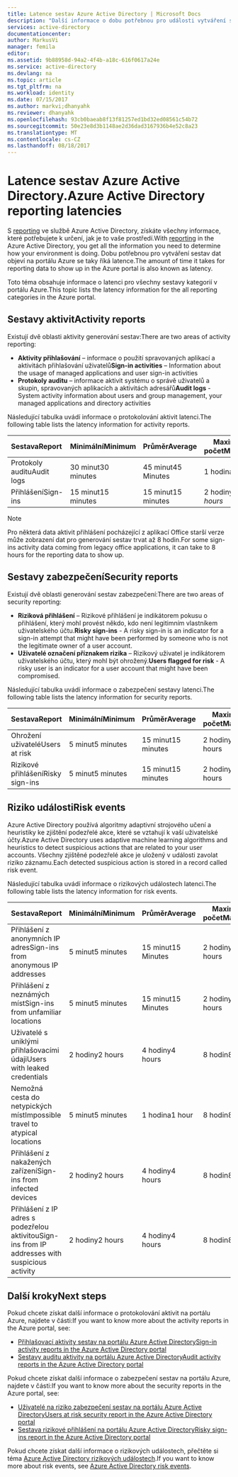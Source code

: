 ```yaml
---
title: Latence sestav Azure Active Directory | Microsoft Docs
description: "Další informace o dobu potřebnou pro události vytváření sestav objeví na portálu Azure"
services: active-directory
documentationcenter: 
author: MarkusVi
manager: femila
editor: 
ms.assetid: 9b88958d-94a2-4f4b-a18c-616f0617a24e
ms.service: active-directory
ms.devlang: na
ms.topic: article
ms.tgt_pltfrm: na
ms.workload: identity
ms.date: 07/15/2017
ms.author: markvi;dhanyahk
ms.reviewer: dhanyahk
ms.openlocfilehash: 93cb0baeab8f13f81257ed1bd32ed08561c54b72
ms.sourcegitcommit: 50e23e8d3b1148ae2d36dad3167936b4e52c8a23
ms.translationtype: MT
ms.contentlocale: cs-CZ
ms.lasthandoff: 08/18/2017
---
```

# <a name="azure-active-directory-reporting-latencies"></a><span data-ttu-id="44b6f-103">Latence sestav Azure Active Directory.</span><span class="sxs-lookup"><span data-stu-id="44b6f-103">Azure Active Directory reporting latencies</span></span>

<span data-ttu-id="44b6f-104">S [reporting](active-directory-preview-explainer.md) ve službě Azure Active Directory, získáte všechny informace, které potřebujete k určení, jak je to vaše prostředí.</span><span class="sxs-lookup"><span data-stu-id="44b6f-104">With [reporting](active-directory-preview-explainer.md) in the Azure Active Directory, you get all the information you need to determine how your environment is doing.</span></span> <span data-ttu-id="44b6f-105">Dobu potřebnou pro vytváření sestav dat objeví na portálu Azure se taky říká latence.</span><span class="sxs-lookup"><span data-stu-id="44b6f-105">The amount of time it takes for reporting data to show up in the Azure portal is also known as latency.</span></span> 

<span data-ttu-id="44b6f-106">Toto téma obsahuje informace o latenci pro všechny sestavy kategorií v portálu Azure.</span><span class="sxs-lookup"><span data-stu-id="44b6f-106">This topic lists the latency information for the all reporting categories in the Azure portal.</span></span> 


## <a name="activity-reports"></a><span data-ttu-id="44b6f-107">Sestavy aktivit</span><span class="sxs-lookup"><span data-stu-id="44b6f-107">Activity reports</span></span>

<span data-ttu-id="44b6f-108">Existují dvě oblasti aktivity generování sestav:</span><span class="sxs-lookup"><span data-stu-id="44b6f-108">There are two areas of activity reporting:</span></span>

- <span data-ttu-id="44b6f-109">**Aktivity přihlašování** – informace o použití spravovaných aplikací a aktivitách přihlašování uživatelů</span><span class="sxs-lookup"><span data-stu-id="44b6f-109">**Sign-in activities** – Information about the usage of managed applications and user sign-in activities</span></span>
- <span data-ttu-id="44b6f-110">**Protokoly auditu** – informace aktivit systému o správě uživatelů a skupin, spravovaných aplikacích a aktivitách adresářů</span><span class="sxs-lookup"><span data-stu-id="44b6f-110">**Audit logs** - System activity information about users and group management, your managed applications and directory activities</span></span>

<span data-ttu-id="44b6f-111">Následující tabulka uvádí informace o protokolování aktivit latenci.</span><span class="sxs-lookup"><span data-stu-id="44b6f-111">The following table lists the latency information for activity reports.</span></span>

| <span data-ttu-id="44b6f-112">Sestava</span><span class="sxs-lookup"><span data-stu-id="44b6f-112">Report</span></span> | <span data-ttu-id="44b6f-113">Minimální</span><span class="sxs-lookup"><span data-stu-id="44b6f-113">Minimum</span></span> | <span data-ttu-id="44b6f-114">Průměr</span><span class="sxs-lookup"><span data-stu-id="44b6f-114">Average</span></span> | <span data-ttu-id="44b6f-115">Maximální počet</span><span class="sxs-lookup"><span data-stu-id="44b6f-115">Maximum</span></span> |
| :-- | --- | --- | --- |
| <span data-ttu-id="44b6f-116">Protokoly auditu</span><span class="sxs-lookup"><span data-stu-id="44b6f-116">Audit logs</span></span>             | <span data-ttu-id="44b6f-117">30 minut</span><span class="sxs-lookup"><span data-stu-id="44b6f-117">30 minutes</span></span>  | <span data-ttu-id="44b6f-118">45 minut</span><span class="sxs-lookup"><span data-stu-id="44b6f-118">45 Minutes</span></span> | <span data-ttu-id="44b6f-119">1 hodina</span><span class="sxs-lookup"><span data-stu-id="44b6f-119">1 hour</span></span>     |
| <span data-ttu-id="44b6f-120">Přihlášení</span><span class="sxs-lookup"><span data-stu-id="44b6f-120">Sign-ins</span></span>               | <span data-ttu-id="44b6f-121">15 minut</span><span class="sxs-lookup"><span data-stu-id="44b6f-121">15 minutes</span></span>  | <span data-ttu-id="44b6f-122">15 minut</span><span class="sxs-lookup"><span data-stu-id="44b6f-122">15 minutes</span></span> | <span data-ttu-id="44b6f-123">2 hodiny *</span><span class="sxs-lookup"><span data-stu-id="44b6f-123">2 hours*</span></span>   |

>[!NOTE]
> <span data-ttu-id="44b6f-124">Pro některá data aktivit přihlášení pocházející z aplikací Office starší verze může zobrazení dat pro generování sestav trvat až 8 hodin.</span><span class="sxs-lookup"><span data-stu-id="44b6f-124">For some sign-ins activity data coming from legacy office applications, it can take to 8 hours for the reporting data to show up.</span></span> 


## <a name="security-reports"></a><span data-ttu-id="44b6f-125">Sestavy zabezpečení</span><span class="sxs-lookup"><span data-stu-id="44b6f-125">Security reports</span></span>

<span data-ttu-id="44b6f-126">Existují dvě oblasti generování sestav zabezpečení:</span><span class="sxs-lookup"><span data-stu-id="44b6f-126">There are two areas of security reporting:</span></span>

- <span data-ttu-id="44b6f-127">**Riziková přihlášení** – Rizikové přihlášení je indikátorem pokusu o přihlášení, který mohl provést někdo, kdo není legitimním vlastníkem uživatelského účtu.</span><span class="sxs-lookup"><span data-stu-id="44b6f-127">**Risky sign-ins** - A risky sign-in is an indicator for a sign-in attempt that might have been performed by someone who is not the legitimate owner of a user account.</span></span> 
- <span data-ttu-id="44b6f-128">**Uživatelé označení příznakem rizika** – Rizikový uživatel je indikátorem uživatelského účtu, který mohl být ohrožený.</span><span class="sxs-lookup"><span data-stu-id="44b6f-128">**Users flagged for risk** - A risky user is an indicator for a user account that might have been compromised.</span></span> 

<span data-ttu-id="44b6f-129">Následující tabulka uvádí informace o zabezpečení sestavy latenci.</span><span class="sxs-lookup"><span data-stu-id="44b6f-129">The following table lists the latency information for security reports.</span></span>

| <span data-ttu-id="44b6f-130">Sestava</span><span class="sxs-lookup"><span data-stu-id="44b6f-130">Report</span></span> | <span data-ttu-id="44b6f-131">Minimální</span><span class="sxs-lookup"><span data-stu-id="44b6f-131">Minimum</span></span> | <span data-ttu-id="44b6f-132">Průměr</span><span class="sxs-lookup"><span data-stu-id="44b6f-132">Average</span></span> | <span data-ttu-id="44b6f-133">Maximální počet</span><span class="sxs-lookup"><span data-stu-id="44b6f-133">Maximum</span></span> |
| :-- | --- | --- | --- |
| <span data-ttu-id="44b6f-134">Ohrožení uživatelé</span><span class="sxs-lookup"><span data-stu-id="44b6f-134">Users at risk</span></span>          | <span data-ttu-id="44b6f-135">5 minut</span><span class="sxs-lookup"><span data-stu-id="44b6f-135">5 minutes</span></span>   | <span data-ttu-id="44b6f-136">15 minut</span><span class="sxs-lookup"><span data-stu-id="44b6f-136">15 minutes</span></span>  | <span data-ttu-id="44b6f-137">2 hodiny</span><span class="sxs-lookup"><span data-stu-id="44b6f-137">2 hours</span></span>  |
| <span data-ttu-id="44b6f-138">Rizikové přihlášení</span><span class="sxs-lookup"><span data-stu-id="44b6f-138">Risky sign-ins</span></span>         | <span data-ttu-id="44b6f-139">5 minut</span><span class="sxs-lookup"><span data-stu-id="44b6f-139">5 minutes</span></span>   | <span data-ttu-id="44b6f-140">15 minut</span><span class="sxs-lookup"><span data-stu-id="44b6f-140">15 minutes</span></span>  | <span data-ttu-id="44b6f-141">2 hodiny</span><span class="sxs-lookup"><span data-stu-id="44b6f-141">2 hours</span></span>  |

## <a name="risk-events"></a><span data-ttu-id="44b6f-142">Riziko události</span><span class="sxs-lookup"><span data-stu-id="44b6f-142">Risk events</span></span>

<span data-ttu-id="44b6f-143">Azure Active Directory používá algoritmy adaptivní strojového učení a heuristiky ke zjištění podezřelé akce, které se vztahují k vaší uživatelské účty.</span><span class="sxs-lookup"><span data-stu-id="44b6f-143">Azure Active Directory uses adaptive machine learning algorithms and heuristics to detect suspicious actions that are related to your user accounts.</span></span> <span data-ttu-id="44b6f-144">Všechny zjištěné podezřelé akce je uložený v události zavolat riziko záznamu.</span><span class="sxs-lookup"><span data-stu-id="44b6f-144">Each detected suspicious action is stored in a record called risk event.</span></span>

<span data-ttu-id="44b6f-145">Následující tabulka uvádí informace o rizikových událostech latenci.</span><span class="sxs-lookup"><span data-stu-id="44b6f-145">The following table lists the latency information for risk events.</span></span>

| <span data-ttu-id="44b6f-146">Sestava</span><span class="sxs-lookup"><span data-stu-id="44b6f-146">Report</span></span> | <span data-ttu-id="44b6f-147">Minimální</span><span class="sxs-lookup"><span data-stu-id="44b6f-147">Minimum</span></span> | <span data-ttu-id="44b6f-148">Průměr</span><span class="sxs-lookup"><span data-stu-id="44b6f-148">Average</span></span> | <span data-ttu-id="44b6f-149">Maximální počet</span><span class="sxs-lookup"><span data-stu-id="44b6f-149">Maximum</span></span> |
| :-- | --- | --- | --- |
| <span data-ttu-id="44b6f-150">Přihlášení z anonymních IP adres</span><span class="sxs-lookup"><span data-stu-id="44b6f-150">Sign-ins from anonymous IP addresses</span></span> |<span data-ttu-id="44b6f-151">5 minut</span><span class="sxs-lookup"><span data-stu-id="44b6f-151">5 minutes</span></span> |<span data-ttu-id="44b6f-152">15 minut</span><span class="sxs-lookup"><span data-stu-id="44b6f-152">15 Minutes</span></span> |<span data-ttu-id="44b6f-153">2 hodiny</span><span class="sxs-lookup"><span data-stu-id="44b6f-153">2 hours</span></span> |
| <span data-ttu-id="44b6f-154">Přihlášení z neznámých míst</span><span class="sxs-lookup"><span data-stu-id="44b6f-154">Sign-ins from unfamiliar locations</span></span> |<span data-ttu-id="44b6f-155">5 minut</span><span class="sxs-lookup"><span data-stu-id="44b6f-155">5 minutes</span></span> |<span data-ttu-id="44b6f-156">15 minut</span><span class="sxs-lookup"><span data-stu-id="44b6f-156">15 Minutes</span></span> |<span data-ttu-id="44b6f-157">2 hodiny</span><span class="sxs-lookup"><span data-stu-id="44b6f-157">2 hours</span></span> |
| <span data-ttu-id="44b6f-158">Uživatelé s uniklými přihlašovacími údaji</span><span class="sxs-lookup"><span data-stu-id="44b6f-158">Users with leaked credentials</span></span> |<span data-ttu-id="44b6f-159">2 hodiny</span><span class="sxs-lookup"><span data-stu-id="44b6f-159">2 hours</span></span> |<span data-ttu-id="44b6f-160">4 hodiny</span><span class="sxs-lookup"><span data-stu-id="44b6f-160">4 hours</span></span> |<span data-ttu-id="44b6f-161">8 hodin</span><span class="sxs-lookup"><span data-stu-id="44b6f-161">8 hours</span></span> |
| <span data-ttu-id="44b6f-162">Nemožná cesta do netypických míst</span><span class="sxs-lookup"><span data-stu-id="44b6f-162">Impossible travel to atypical locations</span></span> |<span data-ttu-id="44b6f-163">5 minut</span><span class="sxs-lookup"><span data-stu-id="44b6f-163">5 minutes</span></span> |<span data-ttu-id="44b6f-164">1 hodina</span><span class="sxs-lookup"><span data-stu-id="44b6f-164">1 hour</span></span> |<span data-ttu-id="44b6f-165">8 hodin</span><span class="sxs-lookup"><span data-stu-id="44b6f-165">8 hours</span></span>  |
| <span data-ttu-id="44b6f-166">Přihlášení z nakažených zařízení</span><span class="sxs-lookup"><span data-stu-id="44b6f-166">Sign-ins from infected devices</span></span> |<span data-ttu-id="44b6f-167">2 hodiny</span><span class="sxs-lookup"><span data-stu-id="44b6f-167">2 hours</span></span> |<span data-ttu-id="44b6f-168">4 hodiny</span><span class="sxs-lookup"><span data-stu-id="44b6f-168">4 hours</span></span> |<span data-ttu-id="44b6f-169">8 hodin</span><span class="sxs-lookup"><span data-stu-id="44b6f-169">8 hours</span></span>  |
| <span data-ttu-id="44b6f-170">Přihlášení z IP adres s podezřelou aktivitou</span><span class="sxs-lookup"><span data-stu-id="44b6f-170">Sign-ins from IP addresses with suspicious activity</span></span> |<span data-ttu-id="44b6f-171">2 hodiny</span><span class="sxs-lookup"><span data-stu-id="44b6f-171">2 hours</span></span> |<span data-ttu-id="44b6f-172">4 hodiny</span><span class="sxs-lookup"><span data-stu-id="44b6f-172">4 hours</span></span> |<span data-ttu-id="44b6f-173">8 hodin</span><span class="sxs-lookup"><span data-stu-id="44b6f-173">8 hours</span></span>  |



## <a name="next-steps"></a><span data-ttu-id="44b6f-174">Další kroky</span><span class="sxs-lookup"><span data-stu-id="44b6f-174">Next steps</span></span>

<span data-ttu-id="44b6f-175">Pokud chcete získat další informace o protokolování aktivit na portálu Azure, najdete v části:</span><span class="sxs-lookup"><span data-stu-id="44b6f-175">If you want to know more about the activity reports in the Azure portal, see:</span></span>

- [<span data-ttu-id="44b6f-176">Přihlašovací aktivity sestav na portálu Azure Active Directory</span><span class="sxs-lookup"><span data-stu-id="44b6f-176">Sign-in activity reports in the Azure Active Directory portal</span></span>](active-directory-reporting-activity-sign-ins.md)
- [<span data-ttu-id="44b6f-177">Sestavy auditu aktivity na portálu Azure Active Directory</span><span class="sxs-lookup"><span data-stu-id="44b6f-177">Audit activity reports in the Azure Active Directory portal</span></span>](active-directory-reporting-activity-audit-logs.md)

<span data-ttu-id="44b6f-178">Pokud chcete získat další informace o zabezpečení sestav na portálu Azure, najdete v části:</span><span class="sxs-lookup"><span data-stu-id="44b6f-178">If you want to know more about the security reports in the Azure portal, see:</span></span>

- [<span data-ttu-id="44b6f-179">Uživatelé na riziko zabezpečení sestav na portálu Azure Active Directory</span><span class="sxs-lookup"><span data-stu-id="44b6f-179">Users at risk security report in the Azure Active Directory portal</span></span>](active-directory-reporting-security-user-at-risk.md)
- [<span data-ttu-id="44b6f-180">Sestava rizikové přihlášení na portálu Azure Active Directory</span><span class="sxs-lookup"><span data-stu-id="44b6f-180">Risky sign-ins report in the Azure Active Directory portal</span></span>](active-directory-reporting-security-risky-sign-ins.md)

<span data-ttu-id="44b6f-181">Pokud chcete získat další informace o rizikových událostech, přečtěte si téma [Azure Active Directory rizikových událostech](active-directory-reporting-risk-events.md).</span><span class="sxs-lookup"><span data-stu-id="44b6f-181">If you want to know more about risk events, see [Azure Active Directory risk events](active-directory-reporting-risk-events.md).</span></span>
